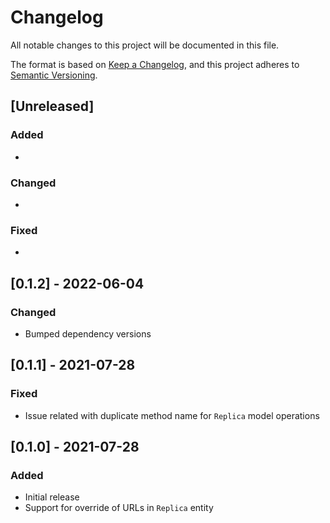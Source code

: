 # Changelog

All notable changes to this project will be documented in this file.

The format is based on [Keep a Changelog](https://keepachangelog.com/en/1.0.0/),
and this project adheres to [Semantic Versioning](https://semver.org/spec/v2.0.0.html).

## [Unreleased]

### Added

*

### Changed

*

### Fixed

*

## [0.1.2] - 2022-06-04

### Changed

* Bumped dependency versions

## [0.1.1] - 2021-07-28

### Fixed

* Issue related with duplicate method name for `Replica` model operations

## [0.1.0] - 2021-07-28

### Added

* Initial release
* Support for override of URLs in `Replica` entity
